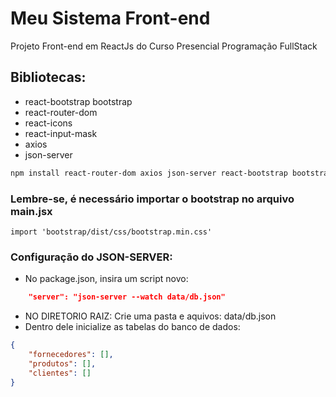 # Meu Sistema Front-end
Projeto Front-end em ReactJs do Curso Presencial Programação FullStack


## Bibliotecas:

- react-bootstrap bootstrap
- react-router-dom
- react-icons
- react-input-mask
- axios
- json-server

``````bash
npm install react-router-dom axios json-server react-bootstrap bootstrap react-icons react-input-mask
``````

### Lembre-se, é necessário importar o bootstrap no arquivo main.jsx

```JS
import 'bootstrap/dist/css/bootstrap.min.css'
``````````

### Configuração do JSON-SERVER:

- No package.json, insira um script novo:
```Json
    "server": "json-server --watch data/db.json"
``````

- NO DIRETORIO RAIZ: Crie uma pasta e aquivos: data/db.json 
- Dentro dele inicialize as tabelas do banco de dados:

```Json
{
    "fornecedores": [],
    "produtos": [],
    "clientes": []
}
``````

